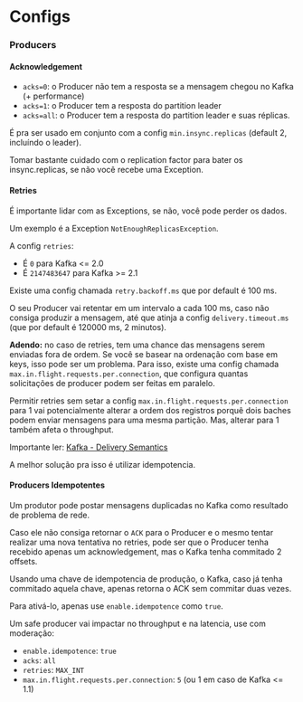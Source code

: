 # Configs

### Producers

#### Acknowledgement
- `acks=0`: o Producer não tem a resposta se a mensagem chegou no Kafka (+ performance)
- `acks=1`: o Producer tem a resposta do partition leader
- `acks=all`: o Producer tem a resposta do partition leader e suas réplicas.

É pra ser usado em conjunto com a config `min.insync.replicas` (default 2, incluíndo o leader).

Tomar bastante cuidado com o replication factor para bater os insync.replicas, se não você recebe uma Exception.

#### Retries

É importante lidar com as Exceptions, se não, você pode perder os dados.

Um exemplo é a Exception `NotEnoughReplicasException`.

A config `retries`:
- É `0` para Kafka <= 2.0
- É `2147483647` para Kafka >= 2.1

Existe uma config chamada `retry.backoff.ms` que por default é 100 ms.

O seu Producer vai retentar em um intervalo a cada 100 ms, caso não consiga produzir a mensagem, até que atinja a config `delivery.timeout.ms` (que por default é 120000 ms, 2 minutos).

**Adendo:** no caso de retries, tem uma chance das mensagens serem enviadas fora de ordem. Se você se basear na ordenação com base em keys, isso pode ser um problema. Para isso, existe uma config chamada `max.in.flight.requests.per.connection`, que configura quantas solicitações de producer podem ser feitas em paralelo.

Permitir retries sem setar a config `max.in.flight.requests.per.connection` para 1 vai potencialmente alterar a ordem dos registros porquê dois baches podem enviar mensagens para uma mesma partição. Mas, alterar para 1 também afeta o throughput.

Importante ler: [Kafka - Delivery Semantics](http://kafka.apache.org/documentation/#semantics)

A melhor solução pra isso é utilizar idempotencia.

#### Producers Idempotentes

Um produtor pode postar mensagens duplicadas no Kafka como resultado de problema de rede.

Caso ele não consiga retornar o `ACK` para o Producer e o mesmo tentar realizar uma nova tentativa no retries, pode ser que o Producer tenha recebido apenas um acknowledgement, mas o Kafka tenha commitado 2 offsets.

Usando uma chave de idempotencia de produção, o Kafka, caso já tenha commitado aquela chave, apenas retorna o ACK sem commitar duas vezes.

Para ativá-lo, apenas use `enable.idempotence` como `true`.

Um safe producer vai impactar no throughput e na latencia, use com moderação:

- `enable.idempotence`: `true`
- `acks`: `all`
- `retries`: `MAX_INT`
- `max.in.flight.requests.per.connection`: `5` (ou 1 em caso de Kafka <= 1.1)